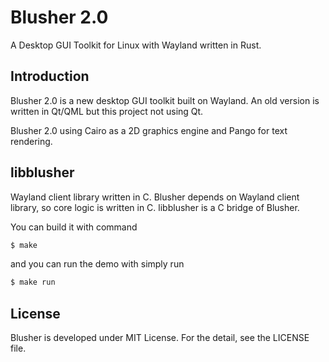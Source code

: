 Blusher 2.0
===========

A Desktop GUI Toolkit for Linux with Wayland written in Rust.

Introduction
------------

Blusher 2.0 is a new desktop GUI toolkit built on Wayland. An old version is
written in Qt/QML but this project not using Qt.

Blusher 2.0 using Cairo as a 2D graphics engine and Pango for text rendering.

libblusher
----------
Wayland client library written in C. Blusher depends on Wayland client library, so core logic is written in C. libblusher is a C bridge of Blusher.

You can build it with command
```sh
$ make
```

and you can run the demo with simply run
```sh
$ make run
```

License
-------
Blusher is developed under MIT License. For the detail, see the LICENSE file.

